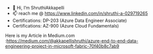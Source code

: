 - 👋 Hi, I’m ShruthiAkkapelli
- 📫 reach me @ https://www.linkedin.com/in/shruthi-a-029719265
- Certifications:  DP-203 (Azure Data Engineer Associate)
- Certifications:  AZ-900 (Azure Cloud Fundamentals)



<!---
Shruthi213/Shruthi213 is a ✨ special ✨ repository because its `README.md` (this file) appears on your GitHub profile.
You can click the Preview link to take a look at your changes.
--->
Here is my Article in Medium.com :https://medium.com/@akkapellishruthi/azure-end-to-end-data-engineering-project-in-microsoft-fabric-70f40b8c7ab9
